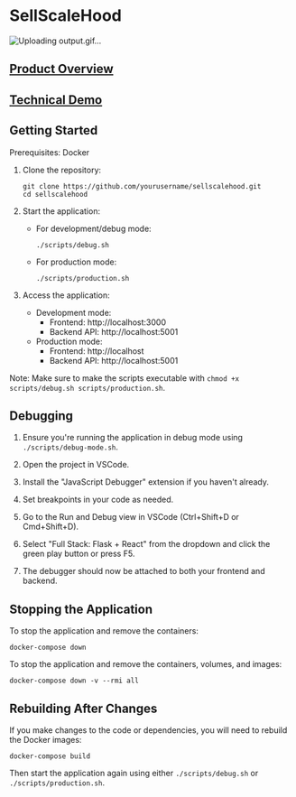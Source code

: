 # SellScaleHood

![Uploading output.gif…]()


## [Product Overview](https://youtu.be/xSFOfZmDhu4)
## [Technical Demo](https://youtu.be/yqXNHfGk_c0)

## Getting Started

Prerequisites: Docker

1. Clone the repository:
   ```
   git clone https://github.com/yourusername/sellscalehood.git
   cd sellscalehood
   ```

2. Start the application:
   - For development/debug mode:
     ```
     ./scripts/debug.sh
     ```
   - For production mode:
     ```
     ./scripts/production.sh
     ```

3. Access the application:
   - Development mode:
     - Frontend: http://localhost:3000
     - Backend API: http://localhost:5001
   - Production mode:
     - Frontend: http://localhost
     - Backend API: http://localhost:5001

Note: Make sure to make the scripts executable with `chmod +x scripts/debug.sh scripts/production.sh`.

## Debugging

1. Ensure you're running the application in debug mode using `./scripts/debug-mode.sh`.

2. Open the project in VSCode.

3. Install the "JavaScript Debugger" extension if you haven't already.

4. Set breakpoints in your code as needed.

5. Go to the Run and Debug view in VSCode (Ctrl+Shift+D or Cmd+Shift+D).

6. Select "Full Stack: Flask + React" from the dropdown and click the green play button or press F5.

7. The debugger should now be attached to both your frontend and backend.

## Stopping the Application

To stop the application and remove the containers:

```
docker-compose down
```

To stop the application and remove the containers, volumes, and images:

```
docker-compose down -v --rmi all
```

## Rebuilding After Changes

If you make changes to the code or dependencies, you will need to rebuild the Docker images:

```
docker-compose build
```

Then start the application again using either `./scripts/debug.sh` or `./scripts/production.sh`.


